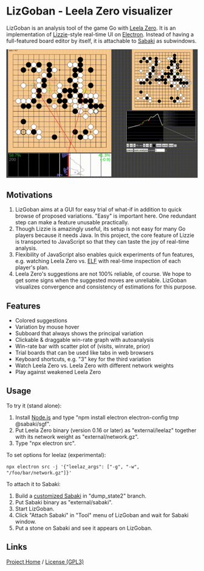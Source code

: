 # LizGoban - Leela Zero visualizer

LizGoban is an analysis tool of the game Go with
[Leela Zero](https://github.com/gcp/leela-zero).
It is an implementation of
[Lizzie](https://github.com/featurecat/lizzie)-style real-time UI
on [Electron](https://electronjs.org/).
Instead of having a full-featured board editor by itself,
it is attachable to [Sabaki](https://sabaki.yichuanshen.de/)
as subwindows.

![screenshot](screen.gif)

## Motivations

1. LizGoban aims at a GUI for easy trial of what-if in addition to quick browse of proposed variations. "Easy" is important here. One redundant step can make a feature unusable practically.
2. Though Lizzie is amazingly useful, its setup is not easy for many Go players because it needs Java. In this project, the core feature of Lizzie is transported to JavaScript so that they can taste the joy of real-time analysis.
3. Flexibility of JavaScript also enables quick experiments of fun features, e.g. watching Leela Zero vs. [ELF](https://facebook.ai/developers/tools/elf) with real-time inspection of each player's plan.
4. Leela Zero's suggestions are not 100% reliable, of course. We hope to get some signs when the suggested moves are unreliable. LizGoban visualizes convergence and consistency of estimations for this purpose.

## Features

* Colored suggestions
* Variation by mouse hover
* Subboard that always shows the principal variation
* Clickable & draggable win-rate graph with autoanalysis
* Win-rate bar with scatter plot of (visits, winrate, prior)
* Trial boards that can be used like tabs in web browsers
* Keyboard shortcuts, e.g. "3" key for the third variation
* Watch Leela Zero vs. Leela Zero with different network weights
* Play against weakened Leela Zero

## Usage

To try it (stand alone):

1. Install [Node.js](https://nodejs.org/) and type "npm install electron electron-config tmp @sabaki/sgf".
2. Put Leela Zero binary (version 0.16 or later) as "external/leelaz" together with its network weight as "external/network.gz".
3. Type "npx electron src".

To set options for leelaz (experimental):

    npx electron src -j '{"leelaz_args": ["-g", "-w", "/foo/bar/network.gz"]}'

To attach it to Sabaki:

1. Build a [customized Sabaki](https://github.com/kaorahi/Sabaki/tree/dump_state2) in "dump_state2" branch.
2. Put Sabaki binary as "external/sabaki".
3. Start LizGoban.
4. Click "Attach Sabaki" in "Tool" menu of LizGoban and wait for Sabaki window.
5. Put a stone on Sabaki and see it appears on LizGoban.

## Links

[Project Home](https://github.com/kaorahi/lizgoban) /
[License (GPL3)](https://github.com/kaorahi/lizgoban/blob/master/LICENSE.txt)
